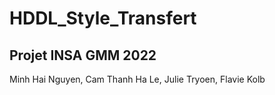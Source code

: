 # HDDL_Style_Transfert
## Projet INSA GMM 2022
Minh Hai Nguyen, Cam Thanh Ha Le, Julie Tryoen, Flavie Kolb


